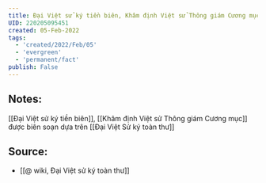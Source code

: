 ```yaml
---
title: Đại Việt sử ký tiền biên, Khâm định Việt sử Thông giám Cương mục được biên soạn dựa trên Đại Việt Sử ký toàn thư
UID: 220205095451
created: 05-Feb-2022
tags:
  - 'created/2022/Feb/05'
  - 'evergreen'
  - 'permanent/fact'
publish: False
---
```

## Notes:
[[Đại Việt sử ký tiền biên]], [[Khâm định Việt sử Thông giám Cương mục]] được biên soạn dựa trên [[Đại Việt Sử ký toàn thư]]

## Source:
- [[@ wiki, Đại Việt sử ký toàn thư]]


